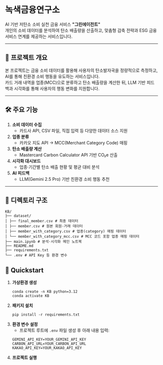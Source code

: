 # 녹색금융연구소

AI 기반 저탄소 소비 실천 금융 서비스 **"그린에이전트"**  
개인의 소비 데이터를 분석하여 탄소 배출량을 산출하고, 맞춤형 감축 전략과 ESG 금융 서비스 연계를 제공하는 서비스입니다.

---

## 📌 프로젝트 개요
본 프로젝트는 금융 소비 데이터를 활용해 사용자의 탄소발자국을 정량적으로 측정하고, AI를 통해 친환경 소비 행동을 유도하는 서비스입니다.  
카드 거래 내역을 업종(MCC)으로 분류하고 탄소 배출량을 계산한 뒤, LLM 기반 피드백과 시각화를 통해 사용자의 행동 변화를 지원합니다.

---

## 🛠 주요 기능
1. **소비 데이터 수집**
   - 카드사 API, CSV 파일, 직접 입력 등 다양한 데이터 소스 지원
2. **업종 분류**
   - 카카오 지도 API → MCC(Merchant Category Code) 매핑
3. **탄소 배출량 계산**
   - Mastercard Carbon Calculator API 기반 CO₂e 산출
4. **시각화 대시보드**
   - 업종·기간별 탄소 배출 현황 및 평균 대비 분석
5. **AI 피드백**
   - LLM(Gemini 2.5 Pro) 기반 친환경 소비 행동 추천

---

## 📂 디렉토리 구조 
   ```
KB/
├── dataset/
│ ├── final_member.csv # 최종 데이터
│ ├── member.csv # 원본 회원·거래 데이터
│ ├── member_with_category.csv # 업종(category) 매핑 데이터
│ └── member_with_category_mcc.csv # MCC 코드 포함 업종 매핑 데이터
├── main.ipynb # 분석·시각화 메인 노트북
├── README.md
├── requirements.txt
└── .env # API Key 등 환경 변수
   ```
## 🚀 Quickstart

1. **가상환경 생성**
   ```
   conda create -n KB python=3.12
   conda activate KB
    ```
2. **패키지 설치**
    ```
   pip install -r requirements.txt
    ```
3. **환경 변수 설정**
   - 프로젝트 루트에 `.env` 파일 생성 후 아래 내용 입력:
   ```
   GEMINI_API_KEY=YOUR_GEMINI_API_KEY
   CARBON_API_URL=YOUR_CARBON_API_URL
   KAKAO_API_KEY=YOUR_KAKAO_API_KEY
   ```
4. **프로젝트 실행**
